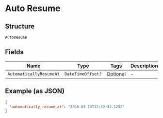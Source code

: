 
# Auto Resume

## Structure

`AutoResume`

## Fields

| Name | Type | Tags | Description |
|  --- | --- | --- | --- |
| `AutomaticallyResumeAt` | `DateTimeOffset?` | Optional | - |

## Example (as JSON)

```json
{
  "automatically_resume_at": "2016-03-13T12:52:32.123Z"
}
```

